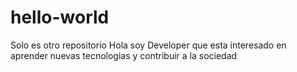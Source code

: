 # hello-world
Solo es otro repositorio
Hola soy Developer que esta interesado en aprender nuevas tecnologias y contribuir a la sociedad
